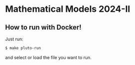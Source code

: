 # Mathematical Models 2024-II

## How to run with Docker!
Just run:

```bash
$ make pluto-run
```

and select or load the file you want to run.